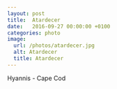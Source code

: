 ```yaml
---
layout: post
title:  Atardecer
date:   2016-09-27 00:00:00 +0100
categories: photo
image:
  url: /photos/atardecer.jpg
  alt: Atardecer
  title: Atardecer
---
```

Hyannis - Cape Cod

